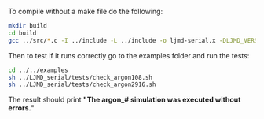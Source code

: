 To compile without a make file do the following:

```bash
mkdir build
cd build
gcc ../src/*.c -I ../include -L ../include -o ljmd-serial.x -DLJMD_VERSION=1.0 -lm
```

Then to test if it runs correctly go to the examples folder and run the tests:
```bash
cd ../../examples
sh ../LJMD_serial/tests/check_argon108.sh
sh ../LJMD_serial/tests/check_argon2916.sh
```

The result should print **"The argon_# simulation was executed without errors."**